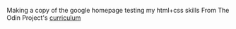 Making a copy of the google homepage
testing my html+css skills
From The Odin Project's [curriculum](http://www.theodinproject.com/courses/web-development-101/lessons/html-css)